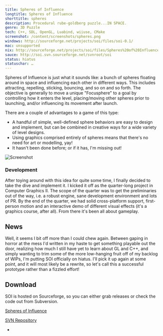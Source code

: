 ```yaml
---
title: Spheres of Influence
longtitle: Spheres of Influence
shorttitle: spheres
description: Procedural rube-goldberg puzzle...IN SPACE.
genre: 3D Puzzle
tech: C++, SDL, OpenGL, Luabind, wiiuse, CMake
screenshot: /content/screenshots/spheres.png 
windows: http://sourceforge.net/projects/soi/files/soi-0.1/
mac: unsupported
nix: http://sourceforge.net/projects/soi/files/Spheres%20of%20Influence-0.1.2-Linux.tar.bz2/download
sauce: http://soi.svn.sourceforge.net/svnroot/soi
status: hiatus
statuschar: …
---
```



Spheres of Influence is just what it sounds like: a bunch of spheres floating around in space and influencing each other in different ways. This includes attracting, repelling, sticking, bouncing, and so on and so forth. The objective is generally to move a unique "Focusphere" to a goal by controlling how it enters the level, placing/moving other spheres prior to launching, and/or influencing its movement after launch.

There are a couple of advantages to a game of this type: 

- A handful of simple, well-defined sphere behaviors are easy to design and implement, but can be combined in creative ways for a wide variety of level designs. 
- Using graphics comprised entirely of spheres means that there's no need for art or modelling, yay!
- It hasn't been done before; or if it has, I'm missing out!

![Screenshot]($screenshot$)

### Development ###

After toying around with this idea for quite some time, I finally decided to take the dive and implement it. I kicked it off as the quarter-long project in Computer Graphics II. The scope of the quarter was to get the preliminaries out of the way, i.e. a robust engine, sane development environment and lots of PR. By the end of the quarter, we had solid cross-platform support, first-person motion and an interactive demo of different visual effects (it's a graphics course, after all). From there it's been all about gameplay.

## News ##

Well, it seems I bit off more than I could chew again. Between gaping in horror at the mess I'd written in my haste to get something playable out the door, realizing how much I still have yet to learn about GL and C++, and simply wanting to trim some of the more low-hanging fruit off of my backlog of WIPs, I'm putting SOI officially on hiatus. I'll pick it up again at some point, and it will most likely be a rewrite, so let's call this a successful prototype rather than a fizzled effort!

## Download
SOI is hosted on Sourceforge, so you can either grab releases or check the code out from Subversion.

[Spheres of Influence](http://sourceforge.net/projects/soi)

[SVN Repository](http://soi.svn.sourceforge.net/svnroot/soi)

-
